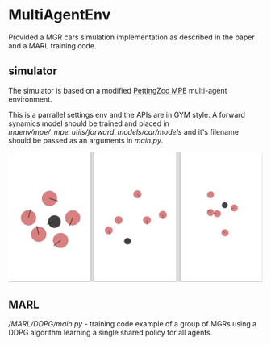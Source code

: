 # MultiAgentEnv
Provided a MGR cars simulation implementation as described in the paper and a MARL training code. 
## simulator
The simulator is based on a modified [PettingZoo MPE](https://www.pettingzoo.ml/mpe) multi-agent environment.

This is a parrallel settings env and the APIs are in GYM style.
A forward synamics model should be trained and placed in *maenv/mpe/_mpe_utils/forward_models/car/models* and it's filename should be passed as an arguments in *main.py*.

<img src="https://github.com/eranbTAU/Closing-the-Reality/blob/07cd65353f3eb5c50477072869f8c6da20794ad7/multiAgentEnv/sim2.png" width="600">

## MARL
*/MARL/DDPG/main.py* - training code example of a group of MGRs using a DDPG algorithm learning a single shared policy for all agents. 

